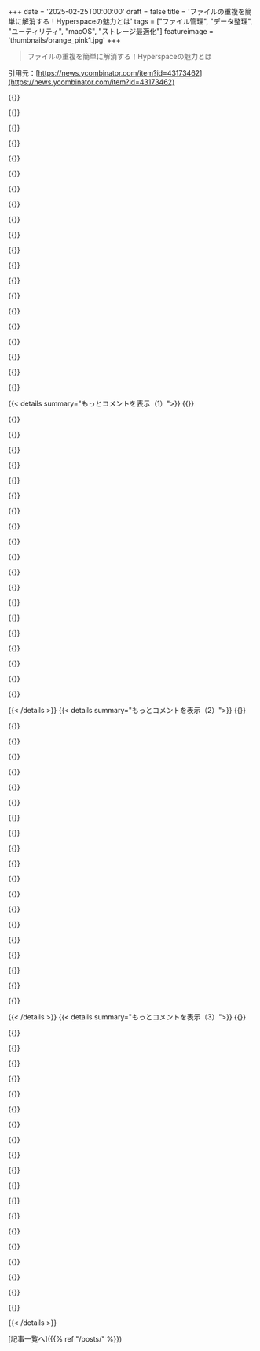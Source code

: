 +++
date = '2025-02-25T00:00:00'
draft = false
title = 'ファイルの重複を簡単に解消する！Hyperspaceの魅力とは'
tags = ["ファイル管理", "データ整理", "ユーティリティ", "macOS", "ストレージ最適化"]
featureimage = 'thumbnails/orange_pink1.jpg'
+++

> ファイルの重複を簡単に解消する！Hyperspaceの魅力とは

引用元：[https://news.ycombinator.com/item?id=43173462](https://news.ycombinator.com/item?id=43173462)

{{<matomeQuote body="前に'dedup'ってコマンドラインユーティリティ作ったんだけど、同じことしてた。ドライランモードもあって、賢く一番良いクローンソースを選ぶんだ。ハードリンクや他のクローンも理解して、メタデータを保って、HFS圧縮ファイルにも対応。自分のデータは壊してないけど、ファイルシステムツールはリスクあるから注意してね。" userName="jonhohle" createdAt="2025-02-25T23:50:20" color="#ff5733">}}

{{<matomeQuote body="自分のディスクイメージやバイナリを扱うワークスペースで試してみた。デフォルトでは全ファイルをスキャンせず、許可リストにあるファイルだけをスキャン。許可リストの構成から、Hyperspaceはファイルの内容を理解しないといけないみたいで、ユーザーにはわかりにくい。サイズ制限を外すと、スキャン数や重複計算が変わるし、Hyperspaceは67,309ファイルをスキャン。スキャン時間は50秒で、dedupは14秒で終わる。" userName="jonhohle" createdAt="2025-02-26T04:23:34" color="#45d325">}}

{{<matomeQuote body="このアプリにこんなに時間かける人がいるのが少し驚き。クローズドソースで、値段も不明、期間限定かサブスクリプションで、詳細も不明なのに。" userName="karparov" createdAt="2025-02-26T07:02:17" color="">}}

{{<matomeQuote body="Johnはポッドキャストで、アプリをオープンソースにしたり無料にしてサポートリクエストの山に対応したくないって何度も言ってる。彼のアプリは彼自身のニーズを満たすもので、利益のためじゃなくて、ユーザーのフィードバックを管理しやすくするために販売してるんだよ。" userName="codemusings" createdAt="2025-02-26T10:16:49" color="">}}

{{<matomeQuote body="ソフトウェアのライセンスや配布方法について批判しないけど、最近サポートの負担を理由にクローズドソースや販売モデルにするケースが多くて、オープンソースとオープン開発を混同してないか疑問に思ってる。オープンソースプロジェクトは誰でもバグ報告やプルリクエストを受け付ける必要はないし。" userName="0x0203" createdAt="2025-02-26T11:35:42" color="">}}

{{<matomeQuote body="＞ SQLiteの開発者は、McAfeeのせいで電話が殺到したって有名だよね。バグ報告を受け付けないのは難しいよ。" userName="cmckn" createdAt="2025-02-26T15:07:13" color="">}}

{{<matomeQuote body="＞ アプリをオープンソースにしたらサポートリクエストに対応する必要があるの？全然そうじゃないでしょ。" userName="wubrr" createdAt="2025-02-26T16:34:44" color="">}}

{{<matomeQuote body="＞ ほとんどの人気オープンソースソフトのメンテナは、サポートリクエストを完全に無視するなんてできない。彼はユーザーをサポートしつつ収入を得たくてこうしてるみたいだね。" userName="notatallshaw" createdAt="2025-02-26T18:47:34" color="">}}

{{<matomeQuote body="＞ GitHubが混乱を引き起こして、オープンソースは今やGitHubの一部とみなされてる。解決策は、Windowsを使わなければWindows関連の問題を避けられるのと同じ。GitHubを使わなければいいんだし。" userName="cxr" createdAt="2025-02-27T15:12:22" color="">}}

{{<matomeQuote body="オープンソースには多くの利点があるけど、スパムやポリティクス、ドラマもあるし、そういったネガティブな面は経験したことがない人には見えないよ。メインテナーバーンアウトはリアルだから、良いソフトウェアを作り続けたいならJohnの選択を尊重するよ。" userName="hitekker" createdAt="2025-02-28T19:37:30" color="#38d3d3">}}

{{<matomeQuote body="”人気のオープンソースソフトウェアを管理したことがある人なら、サポートについての問い合わせを無視するか、削除しなきゃいけないなんて、あり得ないよね”" userName="wubrr" createdAt="2025-02-26T20:55:47" color="#ff5c5c">}}

{{<matomeQuote body="”それは BS 理由だと思う。問題を解決したくないなら、開いてる課題を全部無視すればいいだけじゃん。コミュニティができて問題を直すなら、そのコミュニティが対応するよ”" userName="karparov" createdAt="2025-02-26T16:55:44" color="">}}

{{<matomeQuote body="”ポッドキャストを聴いた感じだと、人気になったら彼が作業を続ける価値が欲しいみたいなんだよね。人気が出ると多くの問題も発生するから、収入が必要ってことだと思う”" userName="notatallshaw" createdAt="2025-02-26T18:43:05" color="">}}

{{<matomeQuote body="”そう思うなら、どこかおかしいと思う。ユーザーからのバグ報告は貴重だし、自分でも使うなら直したいと思うはずだ。ソフトウェアを有料化するのは、テストの目撃者を減らすだけだから、いいことはないよ”" userName="karparov" createdAt="2025-02-26T20:39:08" color="#785bff">}}

{{<matomeQuote body="”ソフトを買った人がバグ報告をする義務なんてないし、報告すればバグ修正につながる有益さがあるのに。それだとお互いにとってのメリットだよ”" userName="least" createdAt="2025-02-27T08:32:26" color="">}}

{{<matomeQuote body="”GitHubのユーザーベースの特性を理解するのは大事だけど、それは他のプラットフォームでも共通だから、それぞれの使い方を考えてるんだと思う”" userName="cxr" createdAt="2025-02-27T15:29:23" color="">}}

{{<matomeQuote body="”ユーザーが自由にフィードバックを送れるようにすると、ノイズが増えてしまう。課金している人だけからのフィードバックなら、経済的な理由から質が低くなるかもしれないけど、精神的負担は減るはずだ”" userName="least" createdAt="2025-02-27T23:49:07" color="">}}

{{<matomeQuote body="”飲食店なら選ぶだけで済むけど、問題トラッカーは開発者が責任を持って対応しないといけない。フィードバックを受けることは重要だけど、膨大な労力がかかるから、必ずしもオープンである必要はないんだ”" userName="least" createdAt="2025-02-28T15:42:11" color="#45d325">}}

{{<matomeQuote body="”問題トラッカーには、開発者が対応する必要があるから、ノイズを減らすのも重要なこと。全てのフィードバックを受けるのが理想かもしれないけど、単独開発者にはその負担が大きすぎる”" userName="cxr" createdAt="2025-03-01T22:23:11" color="">}}

{{<matomeQuote body="はい、そうです。全く問題が無いというわけではないですが、課題トラッカーを全く見ない以外は問題が起きないと思います。なんでそう思うんですか？" userName="least" createdAt="2025-03-05T00:18:20" color="">}}

{{< details summary="もっとコメントを表示（1）">}}
{{<matomeQuote body="＞”閉じたソースのアプリにおいてそんなことを言うのは変だ”。<br>確かに、おかしなこと言ってるなって思いました。でも、私はオープンソースではなく、クローズドソースアプリを作る人に共感します。" userName="wubrr" createdAt="2025-02-26T21:11:19" color="">}}

{{<matomeQuote body="＞”閉じたソースのアプリにおいてそんなことを言うのは変だ”。<br>私の意図は、オープンソースでなくクローズドソースのアプリを作ることに対する同情を表現したかっただけです。多分、誤解があったんでしょうね。" userName="notatallshaw" createdAt="2025-03-03T19:23:26" color="">}}

{{<matomeQuote body="明示的な金額が見えないってこと？アプリストアのページの下にいけば、すべてのアプリ内課金の価格が載ってるよ。アプリストアの価格はローカライズされてるし、ブログ記事に「$10」と書いてても世界中にはドルを使わない人がいるから、混乱するよね。" userName="crowselect" createdAt="2025-02-26T22:58:51" color="">}}

{{<matomeQuote body="アプリを見たというエントリーをAppleのDBに作りたいなら、簡単に見つけられるよ。ローカル通貨の件について言うと、私はヨーロッパ在住でスペインのIPを使ってるけど、表示される価格はUSDだよ。あと、Appleのアプリストアには'Hyperspace'って名前のアプリがいくつかあるよ。" userName="karparov" createdAt="2025-02-28T06:28:53" color="#ff5733">}}

{{<matomeQuote body="ジョン・シラキューサが有名だからこそじゃない？無名のデベロッパーなら、ここまで注目されなかったと思う。彼がOSの詳細なレビューを書くことからは多くを学んだからこそ、注目される理由があるんだよね。" userName="kccqzy" createdAt="2025-02-26T15:41:37" color="">}}

{{<matomeQuote body="このユーティリティを作ってくれてありがとう！<br>重複したほぼ同じファイルがあるPostgresの開発ディレクトリにかけたら、約1.7GBも節約できたよ。プロジェクトにはライセンスが無いみたいだけど、もしよかったら、自分の選んだライセンスを付けてほしいな。感謝の気持ちとして、インストール手順を少し改善してプルリクエストを作ったから見てみて！" userName="gurjeet" createdAt="2025-02-26T05:31:01" color="#ff5733">}}

{{<matomeQuote body="プルリクエストありがとう。ファイルは個別にライセンスされているけど、LICENSEファイルも追加したよ。" userName="jonhohle" createdAt="2025-02-27T15:58:19" color="">}}

{{<matomeQuote body="試してみたけど、ちゃんと動いた！この技術の可能性に気づくまで、特定のファイルタイプの重複がどれだけあるか知らなかったよ。node_modulesでは同じjsファイルが50コピー以上置き換わることもあったんだ。まだ「プレリリース」でGHスターも少ないけど、バグがあったら怖いなってちょっと心配。" userName="LVB" createdAt="2025-02-26T00:39:31" color="#ff33a1">}}

{{<matomeQuote body="家族の写真や仕事の文書に使ってるけど、特に問題は起きてないよ。バックアップできない場合はチェックサムを作って、それで比較してる。強調したい点はブロックの破損が起きること。複数コピー持ってるから、安心してデデュープしてるけど、注意が必要だね。" userName="jonhohle" createdAt="2025-02-26T01:32:01" color="#45d325">}}

{{<matomeQuote body="あんまり関係ないけど、node_modulesの重複問題がpnpmを使う理由だと思う。pnpmは一つのグローバルパッケージリポジトリを使って、必要に応じてnode_modules内にリンクを作るんだよね。" userName="ncann" createdAt="2025-02-26T03:52:32" color="">}}

{{<matomeQuote body="素晴らしいドキュメントだね。特に`make`がほぼ瞬時に実行されたのには驚いたよ。" userName="actinium226" createdAt="2025-02-26T02:43:51" color="">}}

{{<matomeQuote body="ありがとう！FreeBSDとOpenBSDのドキュメントが好きなんだ。一つのプラットフォームだけをターゲットにして、システムライブラリだけだからビルドが簡単なんだよね。" userName="jonhohle" createdAt="2025-02-26T05:42:29" color="">}}

{{<matomeQuote body="https://news.ycombinator.com/item?id=38113396のコメントで代替案があるよ。私は過去にhttps://github.com/sahib/rmlintを使ったけど、特に不満はなかったかな。" userName="Recursing" createdAt="2025-02-26T14:54:47" color="">}}

{{<matomeQuote body="Hyperspaceが他のアプリやmacOSとファイルの置き換えのタイミングを調整できない点が気になった。このプロセスをファイルシステムが自動で行わないのはなぜだろう？APFSで自動化することのデメリットは何だろうね。" userName="bob1029" createdAt="2025-02-25T16:32:57" color="#ff5c5c">}}

{{<matomeQuote body="ZFSはRAMを多く使うことがあるよ。ブロックレベルでやってるから、書き込みのたびに比較するブロックを多く管理しなきゃいけない。ファイルレベルでやれば資源が楽になるかも。" userName="taneliv" createdAt="2025-02-25T16:54:43" color="">}}

{{<matomeQuote body="構造的にはZFSについての記述が正しくないよ。複数のファイルが同じデータの部分を持つ場合、一つのコピーしか保存しないんだ。大きなファイルの一部を変更しても全体を書き換えるわけではないよ。" userName="abrookewood" createdAt="2025-02-25T20:33:30" color="#38d3d3">}}

{{<matomeQuote body="バイトを変更する場合にはその通りだけど、バイトを挿入するとその後のブロックがすべて変わるから再書き込みが必要になる。ほとんどのファイルシステムにも当てはまるけどね。" userName="btilly" createdAt="2025-02-25T21:39:59" color="">}}

{{<matomeQuote body="ファイル全体ではなく、ブロックが複製されるってことだね。GPは全体がコピーされるとは言ってないよ。" userName="karparov" createdAt="2025-02-25T21:27:47" color="">}}

{{<matomeQuote body="”大きなファイルの１バイトを変更すると、ファイルシステムがファイルを再度複製しなきゃいけないから、結構なディスク活動になるんじゃない？”ってことだね。" userName="abrookewood" createdAt="2025-02-26T07:27:31" color="">}}

{{<matomeQuote body="ZFSのことを考えれば正しいけど、デデュープをファイル単位じゃなくてブロック単位で行うファイルシステムだと、変更に関わらずファイルが再度複製されちゃうよ。" userName="taneliv" createdAt="2025-02-26T07:29:46" color="#45d325">}}


{{< /details >}}
{{< details summary="もっとコメントを表示（2）">}}
{{<matomeQuote body="ファイルは常にブロックやブロックスパンのリストとして表現されるんだ。理論的には個々のブロックをファイル間で部分的に共有できるけど、その分複雑になる。1バイトの変更でも影響を受けたブロックだけが複製されるから、ファイルサイズにかかわらず同じ時間がかかるってことだよ。" userName="gmueckl" createdAt="2025-02-25T17:07:06" color="#785bff">}}

{{<matomeQuote body="APFSは特定のAPIを使えばコピオンライトファイルシステムなんだ。ファイル全体に対してはそれを実行できるけど、1バイトでも変更したら自分の完全なコピーができちゃう。そこからこのプログラムが完璧な重複を見つけて、既存のファイルのコピーで置き換えるように動くんだ。" userName="MBCook" createdAt="2025-02-25T18:12:47" color="#38d3d3">}}

{{<matomeQuote body="ファイルの1バイトを変更するだけで、その内容全体をコピーするスペースが足りないと、予期しないディスクスペース不足になるかもしれないね。" userName="mintplant" createdAt="2025-02-25T19:11:10" color="">}}

{{<matomeQuote body="”複製されたファイルの1バイトを変えれば、ディスク上ではその1バイトだけが変更されるよ”って思ってるのは違うよ。多分、Linuxの近代的なファイルシステムのリフリンク機能みたいに動いてるんだろうね。macOSは初心者だけど、素晴らしいと思うよ！" userName="pansa777" createdAt="2025-02-25T19:22:57" color="#ff5733">}}

{{<matomeQuote body="確かに、書き込みアプリケーションが変更されたブロックだけを書き込む場合はその通りなんだけど、VMツールはブロックを広範囲に書き込む可能性があるよ。残念ながら、ファイルが変更されるとどのブロックが共有されているかを確認するAPIはなかったはずだし、macOS 13ではそうだった。" userName="jonhohle" createdAt="2025-02-26T01:36:06" color="">}}

{{<matomeQuote body="コピオンライトがファイルレベルかブロックレベルかは分からないけど、APFSは色々なスペースに関連する注意点があるね。たとえば、パーティションをオーバーコミットできるし、30GBのファイルがあっても実際のデータは数百Kから30GBまで変わる可能性がある。面白い世界だよ！" userName="MBCook" createdAt="2025-02-25T20:33:55" color="#785bff">}}

{{<matomeQuote body="”1バイト変えたら、自分の完全なコピーができる”って意見だけど、デルタを保存してるのかもね。" userName="tonyedgecombe" createdAt="2025-02-25T20:30:51" color="">}}

{{<matomeQuote body="”これってそういう仕組みじゃないよ”って言いたい。何も削除はされない。既存のファイルのゼロスペースクローンを作るだけなんだ。" userName="alwillis" createdAt="2025-02-25T21:52:27" color="#45d325">}}

{{<matomeQuote body="ZFSのオンライン重複排除の制限についてだね。xfsやbtrfsはエクステントベースの重複排除を使ってオフラインでもできるから、メモリを使わず、ディスク上のメタデータも小さくなると思う。" userName="the8472" createdAt="2025-02-26T10:31:01" color="#785bff">}}

{{<matomeQuote body="差分だけを保持するファイルシステムってあるのかな？面白そうだ。" userName="amzin" createdAt="2025-02-25T17:41:53" color="">}}

{{<matomeQuote body="同じこと考えてた！ファイルAとその変更点を持つ複製Bがあれば、Aが消えたときにBをそのまま使えるけど、B1とB2の複製があるとややこしくなるね。結局、A自体をディスクに残さないといけないし、複製を更新するのが大変になる可能性もあるんだ。面白いアイデアだけど、実用性は疑問かも。" userName="rappatic" createdAt="2025-02-25T17:55:00" color="">}}

{{<matomeQuote body="ZFSはファイルレベルじゃなくてブロックレベルで重複排除してるから、ファイル間の差分を追わずに済むみたい。ZFSの重複排除には問題もあったけど、新しいバージョンは面白そう！ >“ZFSの重複排除について詳しくはここ”" userName="abrookewood" createdAt="2025-02-25T20:39:33" color="#ff5c5c">}}

{{<matomeQuote body="VASTストレージは似たようなことをやってるよ。ほとんどのストレージアレイが同じブロックをハッシュで識別して一度だけ保存するのに対して、VASTはコンテンツ認識ハッシュで似たブロックのハッシュも似るんだ。ユニークなハッシュごとに参照ブロックを保存し、新しいデータが入ると似たブロックを使って差分を作成するのが特徴だね。" userName="UltraSane" createdAt="2025-02-25T18:55:45" color="#785bff">}}

{{<matomeQuote body="興味深いね。通常、Rabinフィンガープリンツを使って同じデータのチャンクを特定するけど、似たブロックを見つけたり、そのサブリフレーミングを考えるのは考えたこともなかったな。" userName="OnlyMortal" createdAt="2025-02-27T20:11:29" color="">}}

{{<matomeQuote body="ZFSの重複排除の主な利点は、プールのサイズやディスク数、コストを大幅に削減できることだよ。例えば、同じブロックを持つファイルをサーバーが保存していれば、ほぼ追加のディスクスペースなしで数千から数百万のコピーを保存できるんだ。 >“これについて詳しくはここ”" userName="abrookewood" createdAt="2025-02-25T20:36:23" color="#785bff">}}

{{<matomeQuote body="ファイルシステムじゃないけど、NTFSを模倣しようとしているSharePointがコンテンツデータベース内で同じことをやってるよ。" userName="p_ing" createdAt="2025-02-26T17:00:17" color="">}}

{{<matomeQuote body="これがLinuxの重複排除の標準APIだよ（btrfsやXFSで使われてる）。OSにお願いして重複を排除してもらうと、範囲をロックして同じか確認してから重複排除する仕組みなんだ。ユーザースペースのプログラムがファイルを壊すことはできないよ。" userName="Sesse__" createdAt="2025-02-26T15:39:12" color="#38d3d3">}}

{{<matomeQuote body="＞この考えは、ファイルシステムがバックグラウンドで同じような重複排除プロセスを実行しない理由を考えさせるな。ZFSは実際にそれをやってるらしいよ。" userName="albertzeyer" createdAt="2025-02-25T16:48:40" color="">}}

{{<matomeQuote body="確かに、これは“高コスト”の構成だとされてて、特定の用途向けにしか向いてないんだ。メモリの要件が厳しいからね。" userName="pmarreck" createdAt="2025-02-25T19:03:48" color="">}}

{{<matomeQuote body="そうそう、そのページでは最近の重複排除技術の改善も触れられてるから参考になるかも。" userName="abrookewood" createdAt="2025-02-25T20:40:41" color="">}}


{{< /details >}}
{{< details summary="もっとコメントを表示（3）">}}
{{<matomeQuote body="本当に？ZFSのこの機能を数年見てなかったから確認してみるよ。EDIT: これって“高速”な重複排除機能のこと？" userName="pmarreck" createdAt="2025-02-25T23:40:22" color="">}}

{{<matomeQuote body="Windows ServerでもNTFSやReFSボリュームに対してこれを行ってて、Hyper-VのVMでかなり効果的だったんだ。ストレージ使用量が約４５％減ったよ。" userName="p_ing" createdAt="2025-02-25T16:54:04" color="#45d325">}}

{{<matomeQuote body="うん、以前の職場ではファイルサーバーにWindowsビルドの出力を公開してて、同じ.NETやVC++ランタイムが約１０００コピーあったんだ。でも、一回の保存で済んだから良かったよ。注意すべきは、Windows Serverの重複排除はバックグラウンドプロセスで、新しい重複ファイルが作成されても本当に重複してて余分なスペースを使う。だから、たまに背景プロセスが来て“回収”する感じで、Hyperspaceアプリのように。ただし、このプロセスはコストがかかるから、常時稼働してるわけじゃないし、スキャンするディレクトリを指定する必要があるんだ。実際に重複しないようにしたければ、ZFSのようなものが必要だね。" userName="borland" createdAt="2025-02-25T18:11:24" color="#785bff">}}

{{<matomeQuote body="SHA-256以上のハッシュを使ってても、システムに削除判断を任せるのは心配だな。過去に重複排除に関わったこともあるけど、自分の書いたコードには自信がないからね。ファイルをハッシュで比較して、人間が照合するのはやったことがあるけど、実際には何も移動や削除は許されなかった。こういう不安を感じるのは悪いことじゃないと思う。" userName="dylan604" createdAt="2025-02-25T17:19:54" color="">}}

{{<matomeQuote body="＞このアプリが他の選択肢よりも２倍以上の値段なのが理解できる理由だね。どんな半端な開発者もSHA256でファイルのハッシュを計算して重複を共有クローンに置き換えるコードは書けるけど、それを信じるべきじゃない。著者のJohn Siracusaは長年のプロのプログラマーで、非常に綿密な性格の人なんだ。ATPポッドキャストを聞いてて、アプリは相当なテストを経てるよ。FAQページには安全性を確保するための追加措置がたくさん載ってるから、変更提案を確認できるしね。機能に対する料金ではなく、安全性への配慮に対して料金を払ってるんだ。このアプリは他のどのアプリよりも信頼できると個人的には思うよ。" userName="borland" createdAt="2025-02-25T19:57:06" color="#45d325">}}

{{<matomeQuote body="＞Johnを信じるべきじゃなくて、アプリが世の中で一年過ごすのを待つのが一番いいよ。その間はハードドライブの空きスペースも十分あるし、急いで信じる必要はないね。" userName="lukeholder" createdAt="2025-02-26T00:01:44" color="">}}

{{<matomeQuote body="まだ自分の関与なしに削除の決定をシステムに任せるのは心配だなぁ。>”リストを見て、自分がどれを削除するかレビューできるから、変更書き込みボタンを押すまでは慎重に考えられるよ。”" userName="criddell" createdAt="2025-02-25T20:55:37" color="">}}

{{<matomeQuote body="開発者に質問なんだけど、ユーザーのファイルが壊れた時の責任はどうなるの？" userName="axus" createdAt="2025-02-25T17:22:21" color="">}}

{{<matomeQuote body="ほとんどのEULAはデータ損失について責任を否定して、ユーザーにバックアップを勧めてると思う。EULAを最近見てないけど。" userName="codazoda" createdAt="2025-02-25T19:13:31" color="">}}

{{<matomeQuote body="Disk Utility.appはディスクを独占的にアクセスさせながらOSを動かし続けるのか。どうやってやってるんだろう？" userName="nielsbot" createdAt="2025-02-25T20:50:17" color="">}}

{{<matomeQuote body="スキャンは無料で、得られる利益を見てから支払いってモデル、いいな。自分も7GB回収できたけど、あまり魅力的じゃなかった。" userName="petercooper" createdAt="2025-02-25T16:07:10" color="#785bff">}}

{{<matomeQuote body="ポッドキャストで話してたけど、ユーザーは一度使ったら終わりってことが多いからサブスクリプションは理にかなってない。+ いったい月にどれだけの重複ファイルを作ってると思う？しばらくすると再度無料でスキャンできるしね。" userName="MBCook" createdAt="2025-02-25T18:15:03" color="#ff5c5c">}}

{{<matomeQuote body="このデュプリケーションアプリの価値は、スペースの節約だけでなく、内容が整理されてないフォルダーの中に未整理のファイルが多くあること。なんとか整理したいけど、どれが重複してるかわからないってシナリオも多い。" userName="brailsafe" createdAt="2025-02-26T20:53:59" color="#785bff">}}

{{<matomeQuote body="本当に自分は昔のソフトウェアがデフォルトでこうだったのを覚えてるのかな。もう人々はサブスクリプショントラップに慣れすぎて、新しいモデルだと思ってるとか？" userName="mentalgear" createdAt="2025-02-25T23:01:56" color="">}}

{{<matomeQuote body="90年代のシェアウェアみたいなモデルが懐かしいけど、今は開発者が基本的なアプリでも高い料金を請求してくるのには驚くね。" userName="petercooper" createdAt="2025-02-26T13:33:08" color="">}}

{{<matomeQuote body="この価格モデル、ほんといいよね。でも他のソフトでどうするかがもっとわかりやすかったらなぁ。価値を見出すまでに学習曲線があることが多いから。" userName="sejje" createdAt="2025-02-25T17:33:53" color="#38d3d3">}}

{{<matomeQuote body="この試用版は記憶してキャンセルしなきゃいけないやつとは全然違ってすごく新鮮だね。<br>＞”仮想クレジットカードを使うといいよ、忘れたらchargesがブロックされる。”でも、ライセンスの値段ってウェブサイトで見つけられた人、いる？" userName="jedbrooke" createdAt="2025-02-25T21:05:12" color="">}}

{{<matomeQuote body="Mac App StoreのリストにはiOSと同じようにIAPのSKUが載ってるんじゃない？" userName="xp84" createdAt="2025-02-26T02:24:51" color="">}}

{{<matomeQuote body="そうだね。このアプリではまあまあクリアだけど、他のアプリではIAPのSKUが意味不明な説明のことが多いから、もうちょっとわかりやすくしてほしいな。" userName="petercooper" createdAt="2025-02-26T13:34:17" color="">}}

{{<matomeQuote body="このアプリはファイルが同じかどうかを判断するアルゴリズム、何使ってるの？<br>hashとかビットバイビット比較とか興味深いアルゴリズムがたくさんあるけど、それぞれ欠点があるよね。大量のファイルに対して、最適な方法って何なんだろう？" userName="astennumero" createdAt="2025-02-25T17:46:32" color="">}}


{{< /details >}}


[記事一覧へ]({{% ref "/posts/" %}})
